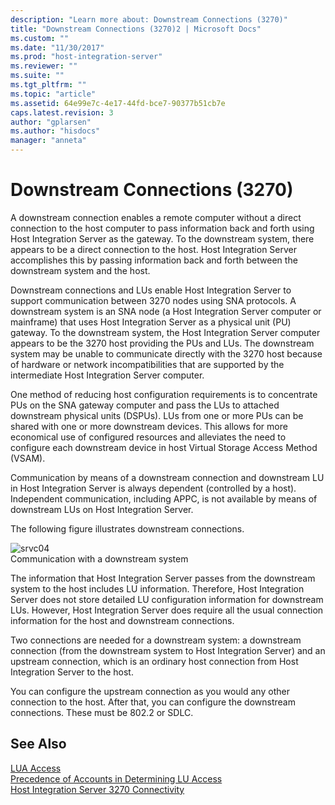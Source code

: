 ```yaml
---
description: "Learn more about: Downstream Connections (3270)"
title: "Downstream Connections (3270)2 | Microsoft Docs"
ms.custom: ""
ms.date: "11/30/2017"
ms.prod: "host-integration-server"
ms.reviewer: ""
ms.suite: ""
ms.tgt_pltfrm: ""
ms.topic: "article"
ms.assetid: 64e99e7c-4e17-44fd-bce7-90377b51cb7e
caps.latest.revision: 3
author: "gplarsen"
ms.author: "hisdocs"
manager: "anneta"
---
```

# Downstream Connections (3270)
A downstream connection enables a remote computer without a direct connection to the host computer to pass information back and forth using Host Integration Server as the gateway. To the downstream system, there appears to be a direct connection to the host. Host Integration Server accomplishes this by passing information back and forth between the downstream system and the host.  
  
 Downstream connections and LUs enable Host Integration Server to support communication between 3270 nodes using SNA protocols. A downstream system is an SNA node (a Host Integration Server computer or mainframe) that uses Host Integration Server as a physical unit (PU) gateway. To the downstream system, the Host Integration Server computer appears to be the 3270 host providing the PUs and LUs. The downstream system may be unable to communicate directly with the 3270 host because of hardware or network incompatibilities that are supported by the intermediate Host Integration Server computer.  
  
 One method of reducing host configuration requirements is to concentrate PUs on the SNA gateway computer and pass the LUs to attached downstream physical units (DSPUs). LUs from one or more PUs can be shared with one or more downstream devices. This allows for more economical use of configured resources and alleviates the need to configure each downstream device in host Virtual Storage Access Method (VSAM).  
  
 Communication by means of a downstream connection and downstream LU in Host Integration Server is always dependent (controlled by a host). Independent communication, including APPC, is not available by means of downstream LUs on Host Integration Server.  
  
 The following figure illustrates downstream connections.  
  
 ![](../core/media/srvc04.gif "srvc04")  
Communication with a downstream system  
  
 The information that Host Integration Server passes from the downstream system to the host includes LU information. Therefore, Host Integration Server does not store detailed LU configuration information for downstream LUs. However, Host Integration Server does require all the usual connection information for the host and downstream connections.  
  
 Two connections are needed for a downstream system: a downstream connection (from the downstream system to Host Integration Server) and an upstream connection, which is an ordinary host connection from Host Integration Server to the host.  
  
 You can configure the upstream connection as you would any other connection to the host. After that, you can configure the downstream connections. These must be 802.2 or SDLC.  
  
## See Also  
 [LUA Access](../core/lua-access2.md)   
 [Precedence of Accounts in Determining LU Access](../core/precedence-of-accounts-in-determining-lu-access1.md)   
 [Host Integration Server 3270 Connectivity](../core/host-integration-server-3270-connectivity2.md)
